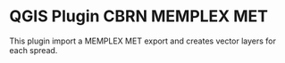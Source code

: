# QGIS Plugin CBRN MEMPLEX MET

This plugin import a MEMPLEX MET export and creates vector layers for each spread.